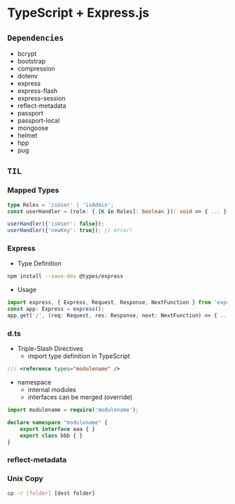 # TypeScript + Express.js

## `Dependencies`

-   bcrypt
-   bootstrap
-   compression
-   dotenv
-   express
-   express-flash
-   express-session
-   reflect-metadata
-   passport
-   passport-local
-   mongoose
-   helmet
-   hpp
-   pug

## `TIL`

### Mapped Types

```typescript
type Roles = 'isUser' | 'isAdmin';
const userHandler = (role: { [K in Roles]: boolean }): void => { ... };

userHandler({'isUser': false});
userHandler({'newKey': true}); // error!
```

### Express

-   Type Definition

```bash
npm install --save-dev @types/express
```

-   Usage

```TypeScript
import express, { Express, Request, Response, NextFunction } from 'express';
const app: Express = express();
app.get('/', (req: Request, res: Response, next: NextFunction) => { ... });
```

### d.ts

-   Triple-Slash Directives
    -   import type definition in TypeScript

```typescript
/// <reference types="modulename" />
```

-   namespace
    -   internal modules
    -   interfaces can be merged (override)

```typescript
import modulename = require('modulename');

declare namespace "modulename" {
    export interface aaa { }
    export class bbb { }
}
```

### reflect-metadata

### Unix Copy

```bash
cp -r [folder] [dest folder]
```
